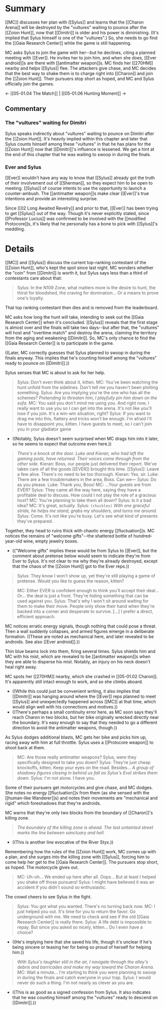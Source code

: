 # Summary
[[MC]] discusses her plan with [[Sylus]] and learns that the [[Charon Arena]] will be destroyed by the "vultures" waiting to pounce after the [[Zoion Hunt]], now that [[Dimitri]] is older and his power is diminishing. (It's implied that Sylus himself is one of the "vultures".) So, she needs to go find the [[Gaia Research Center]] while the game is still happening.

MC asks Sylus to join the game with her--but he declines, citing a planned meeting with [[Ever]]. He invites her to join him, and when she does, [[Ever android]]s are there with [[antimatter weapon]]s. MC finds her [[270HM]] nearby and helps [[Sylus]] flee. The attackers give chase, and MC decides that the best way to shake them is to charge right into [[Charon]] and join the [[Zoion Hunt]]. Their pursuers stop short as hoped, and MC and Sylus officially join the games.

← [[05-01.04 The Match]] | [[05-01.06 Hunting Moment]] →
## Commentary

### The "vultures" waiting for Dimitri
Sylus speaks indirectly about "vultures" waiting to pounce on Dimitri after the [[Zoion Hunt]]. It's heavily implied within this chapter and later that Sylus counts himself among these "vultures" in that he has plans for the [[Zoion Hunt]] now that [[Dimitri]]'s influence is lessened. We get a hint at the end of this chapter that he was waiting to swoop in during the finals.

### Ever and Sylus
[[Ever]] wouldn't have any way to know that [[Sylus]] already got the truth of their involvement out of [[Sherman]], so they expect him to be open to meeting. [[Sylus]] of course intents to use the opportunity to launch a counter-ambush. The [[antimatter weapon]]s make clear [[Ever]]'s true intentions and provide an interesting surprise.

Since [[02 Long Awaited Revelry]] and prior to that, [[Ever]] has been trying to get [[Sylus]] out of the way. Though it's never explicitly stated, since [[Professor Lucius]] was confirmed to be involved with the [[modified Protocore]]s, it's likely that he personally has a bone to pick with [[Sylus]]'s meddling.

# Details
[[MC]] and [[Sylus]] discuss the current top-ranking contestant of the [[Zoion Hunt]], who's kept the spot since last night. MC wonders whether the "coin" from [[Dimitri]] is worth it, but Sylus says less than a third of contestants care about that:

> Sylus: In the N109 Zone, what matters more is the desire to hunt, the thirst for bloodshed, the craving for domination... Or a means to prove one's loyalty.

That top ranking contestant then dies and is removed from the leaderboard.

MC asks how long the hunt will take, intending to seek out the [[Gaia Research Center]] when it's concluded. [[Sylus]] reveals that the first stage is almost over and the finals will take two days--but after that, the "vultures" will host and "overtime match" and destroy the arena, claiming the territory from the aging and weakening [[Dimitri]]. So, MC's only chance to find the [[Gaia Research Center]] is to participate in the game.

((Later, MC correctly guesses that Sylus planned to swoop in during the finals anyway. This implies that he's counting himself among the "vultures" ready to pounce on [[Dimitri]].))

Sylus senses that MC is about to ask for her help.

> Sylus: Don't even think about it, kitten.
> MC: You've been watching the hunt unfold from the sidelines. Don't tell me you haven't been plotting something.
> Sylus: Are you implying you're the one who has all the schemes?
> *Pretending to threaten him, I playfully pin him down on the sofa.*
> MC: You said you don't mind me using you. And right now, I really want to use you so I can get into the arena. It's not like you'll lose if you join. It's a win-win situation, right?
> Sylus: If you want to drag me into this, flattery and tricks won't be enough. I'm afraid I'll have to disappoint you, kitten. I have guests to meet, so I can't join you in your gladiator game
* ((Notably, Sylus doesn't seem surprised when MC drags him into it later, so he seems to expect that outcome even here.))

> *There's a knock at the door. Luke and Kieran, who had left the gaming pods, have returned. Their voices come through from the other side.*
> Kieran: Boss, our people just delivered their report. We've taken care of all the goods [[EVER]] brought this time.
> [[Sylus]]: Leave a few alive. There's no need to be too thorough.
> Kieran: Yes, sir.
> Luke: There are a few troublemakers in the area, Boss. Can we—
> Sylus: Do as you please.
> Luke: Thank you, Boss!
> MC: ...Your guests are from EVER?
> Sylus: They came all the way here, saying they have a profitable deal to discuss. How could I not play the role of a gracious host?
> MC: You're planning to take them all down?
> Sylus: Is it a bad idea?
> MC: It's great, actually.
> Sylus: `(chuckles)`
> *With one graceful stride, he helps me stand, grabs my shoulders, and turns me around.*
> Sylus: Come. It's not like you're busy. Let's see what kind of presents they've prepared.

Together, they head to ruins thick with chaotic energy [[fluctuation]]s. MC notices the remains of "welcome gifts"--the shattered bottle of hundred-year-old wine, empty jewelry boxes.
* (("Welcome gifts" implies these would be from Sylus to [[Ever]], but the comment about pretense below would seem to indicate they're from Ever to Sylus. It's not clear to me why they're already destroyed, except that the chaos of the [[Zoion Hunt]] got to the Ever reps.))

> Sylus: They know I won't show up, yet they're still playing a game of pretense. Would you like to guess the reason, kitten?

> MC: Either EVER is confident enough to think you'll accept their deal... Or... the deal is just a front. They're hiding something that can be used against you.
> Sylus: That's why I won't sit around waiting for them to make their move. People only show their hand when they're backed into a corner and desperate to survive. \[...] I prefer a direct, efficient approach.

MC notices erratic energy signals, though nothing that could pose a threat. Then a wall suddenly collapses, and armed figures emerge in a deliberate formation. ((These are noted as mechanical here, and later revealed to be androids. See also [[Ever android]].))

Thin blue beams lock into them, firing several times. Sylus shields him and MC with his mist, which are revealed to be [[antimatter weapon]]s when they are able to disperse his mist. Notably, an injury on his neck doesn't heal right away.

MC spots her [[270HM]] nearby, which she crashed in [[05-01.02 Charon]]. It's apparently still intact enough to work, and so she climbs aboard.
* ((While this could just be convenient writing, it also implies that [[Dimitri]] was hanging around where the [[Ever]] reps planned to meet [[Sylus]] and unexpectedly happened across [[MC]] at that time, which would align well with his connections and motives.))
* ((There's perhaps a small continuity error here, as MC soon says they'll reach Charon in two blocks, but her bike originally wrecked directly near the boundary. It's easy enough to say that they needed to go a different direction to avoid the antimatter weapons, though.))

As Sylus dodges additional blasts, MC gets her bike and picks him up, racing away with him at full throttle. Sylus uses a [[Protocore weapon]] to shoot back at them.

> MC: Are those really antimatter weapons? Sylus, were they specifically designed to take you down?
> Sylus: They're just cheap knockoffs, kitten. Keep your eyes on the road. Besides... 
> *A group of shadowy figures closing in behind us fall as Sylus's Evol strikes them down.*
> Sylus: I'm not alone. I have you.

Some of their pursuers get motorcycles and give chase, and MC dodges. She notes no energy [[fluctuation]]s from them (as she sensed with the [[human-like Wanderer]]s) and notes their movements are "mechanical and rigid" which foreshadows that they're androids.

MC warns that they're only two blocks from the boundary of [[Charon]]'s killing zone.

> *The boundary of the killing zone is ahead. The last untainted street marks the line between sanctuary and hell.*
* ((This is another line evocative of the River Styx.))

Remembering how the rules of the [[Zoion Hunt]] work, MC comes up with a plan, and she surges into the killing zone with [[Sylus]], forcing him to come help her get to the [[Gaia Research Center]]. The pursuers stop short, as hoped. The motorcycle gives out.

> MC: Uh-oh... We ended up here after all. Oops... But at least I helped you shake off those pursuers!
> Sylus: I might have believed it was an accident if you didn't sound so enthusiastic.

The crowd cheers to see Sylus in the fight.

> Sylus: You got what you wanted. There's no turning back now.
> MC: I just helped you out. It's time for you to return the favor. Go underground with me. We need to check and see if the old [[Gaia Research Center]] is really there.
> Sylus: A life debt is impossible to repay. But since you asked so nicely, kitten... Do I even have a choice?
* ((He's implying here that she saved his life, though it's unclear if he's being sincere or teasing her for being so proud of herself for helping him.))
> *With Sylus's laughter still in the air, I navigate through the alley's debris and barricades and make my way toward the Charon Arena.*
> MC: Wait a minute... I'm starting to think you were planning to swoop in during the finals and catch everyone in your trap.
> Sylus: I would never do such a thing. I'm not nearly as clever as you are.
* ((This is as good as a signed confession from Sylus. It also indicates that he was counting himself among the "vultures" ready to descend on [[Dimitri]].))